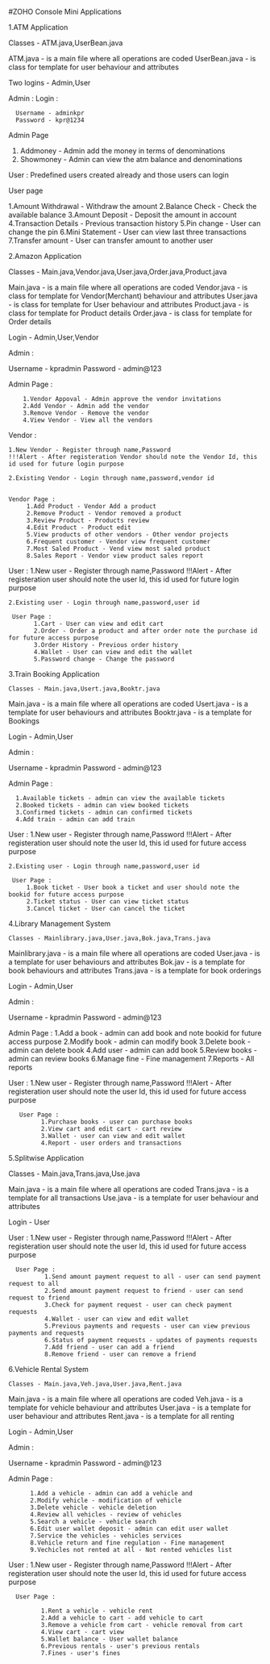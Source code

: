 #ZOHO Console Mini Applications


1.ATM Application

Classes - ATM.java,UserBean.java

ATM.java -  is a main file where all operations are coded
UserBean.java - is class for template for user behaviour and attributes

Two logins - Admin,User

Admin :
   Login :
   
      Username - adminkpr
      Password - kpr@1234
      
   Admin Page
   
   1. Addmoney - Admin add the money in terms of denominations
   2. Showmoney - Admin can view the atm balance and denominations

User :
   Predefined users created already and those users can login
   
   User page
   
   1.Amount Withdrawal - Withdraw the amount
   2.Balance Check - Check the available balance
   3.Amount Deposit - Deposit the amount in account
   4.Transaction Details - Previous transaction history
   5.Pin change - User can change the pin
   6.Mini Statement - User can view last three transactions
   7.Transfer amount - User can transfer amount to another user
       
       
    
2.Amazon Application

Classes - Main.java,Vendor.java,User.java,Order.java,Product.java


Main.java - is a main file where all operations are coded
Vendor.java - is class for template for Vendor(Merchant) behaviour and attributes
User.java - is class for template for User behaviour and attributes
Product.java - is class for template for Product details
Order.java - is class for template for Order details

Login - Admin,User,Vendor

Admin :

   Username - kpradmin
   Password - admin@123
   
   
   Admin Page :
   
        1.Vendor Appoval - Admin approve the vendor invitations
        2.Add Vendor - Admin add the vendor
        3.Remove Vendor - Remove the vendor
        4.View Vendor - View all the vendors
      
Vendor :

    1.New Vendor - Register through name,Password 
    !!!Alert - After registeration Vendor should note the Vendor Id, this id used for future login purpose
   
    2.Existing Vendor - Login through name,password,vendor id
    
    
    Vendor Page :
         1.Add Product - Vendor Add a product
         2.Remove Product - Vendor removed a product
         3.Review Product - Products review
         4.Edit Product - Product edit
         5.View products of other vendors - Other vendor projects
         6.Frequent customer - Vendor view frequent customer
         7.Most Saled Product - Vend view most saled product
         8.Sales Report - Vendor view product sales report
         
User :
    1.New user - Register through name,Password 
    !!!Alert - After registeration user should note the user Id, this id used for future login purpose
   
    2.Existing user - Login through name,password,user id
    
     User Page :
           1.Cart - User can view and edit cart
           2.Order - Order a product and after order note the purchase id for future access purpose
           3.Order History - Previous order history
           4.Wallet - User can view and edit the wallet
           5.Password change - Change the password
      
3.Train Booking Application
        
    Classes - Main.java,Usert.java,Booktr.java


Main.java - is a main file where all operations are coded
Usert.java - is a template for user behaviours and attributes
Booktr.java - is a template for Bookings


Login - Admin,User

Admin :

   Username - kpradmin
   Password - admin@123
   
   Admin Page :
   
      1.Available tickets - admin can view the available tickets
      2.Booked tickets - admin can view booked tickets
      3.Confirmed tickets - admin can confirmed tickets
      4.Add train - admin can add train
      
 User :
    1.New user - Register through name,Password 
    !!!Alert - After registeration user should note the user Id, this id used for future access purpose
   
    2.Existing user - Login through name,password,user id
    
     User Page :
         1.Book ticket - User book a ticket and user should note the bookid for future access purpose
         2.Ticket status - User can view ticket status
         3.Cancel ticket - User can cancel the ticket 
         
        
4.Library Management System

    Classes - Mainlibrary.java,User.java,Bok.java,Trans.java
   
   
 Mainlibrary.java - is a main file where all operations are coded
 User.java - is a template for user behaviours and attributes
 Bok.jav - is a template for book behaviours and attributes
 Trans.java - is a template for book orderings
    
 Login - Admin,User
 
 Admin :
 
   Username - kpradmin
   Password - admin@123
   
   
   Admin Page :
          1.Add a book - admin can add book and note bookid for future access purpose
          2.Modify book - admin can modify book
          3.Delete book - admin can delete book
          4.Add user - admin can add book
          5.Review books - admin can review books
          6.Manage fine - Fine management
          7.Reports - All reports
          
 User :
      1.New user - Register through name,Password 
      !!!Alert - After registeration user should note the user Id, this id used for future access purpose
  
  
       User Page :
             1.Purchase books - user can purchase books
             2.View cart and edit cart - cart review
             3.Wallet - user can view and edit wallet
             4.Report - user orders and transactions
             
             
5.Splitwise Application

  Classes -  Main.java,Trans.java,Use.java
  
  Main.java - is a main file where all operations are coded
  Trans.java - is a template for all transactions
  Use.java - is a template for user behaviour and attributes
  
 Login - User
 
 User :
      1.New user - Register through name,Password 
      !!!Alert - After registeration user should note the user Id, this id used for future access purpose
  
  
      User Page :
              1.Send amount payment request to all - user can send payment request to all
              2.Send amount payment request to friend - user can send request to friend
              3.Check for payment request - user can check payment requests
              4.Wallet - user can view and edit wallet
              5.Previous payments and requests - user can view previous payments and requests
              6.Status of payment requests - updates of payments requests
              7.Add friend - user can add a friend
              8.Remove friend - user can remove a friend
              
              
              
6.Vehicle Rental System
 
    Classes - Main.java,Veh.java,User.java,Rent.java
    
    
Main.java - is a main file where all operations are coded
Veh.java - is a template for vehicle behaviour and attributes
User.java - is a template for user behaviour and attributes
Rent.java - is a template for all renting

Login - Admin,User

Admin :

   Username - kpradmin
   Password - admin@123
  
  
   Admin Page :
   
          1.Add a vehicle - admin can add a vehicle and 
          2.Modify vehicle - modification of vehicle
          3.Delete vehicle - vehicle deletion
          4.Review all vehicles - review of vehicles
          5.Search a vehicle - vehicle search
          6.Edit user wallet deposit - admin can edit user wallet
          7.Service the vehicles - vehicles services
          8.Vehicle return and fine regulation - Fine management
          9.Vechicles not rented at all - Not rented vehicles list
          
 User :
     1.New user - Register through name,Password 
      !!!Alert - After registeration user should note the user Id, this id used for future access purpose
      
      
      User Page :
      
             1.Rent a vehicle - vehicle rent
             2.Add a vehicle to cart - add vehicle to cart
             3.Remove a vehicle from cart - vehicle removal from cart
             4.View cart - cart view
             5.Wallet balance - User wallet balance  
             6.Previous rentals - user's previous rentals 
             7.Fines - user's fines
